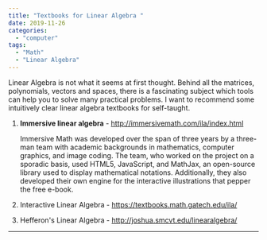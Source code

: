 ```yaml
---
title: "Textbooks for Linear Algebra "
date: 2019-11-26
categories:
  - "computer"
tags:
  - "Math"
  - "Linear Algebra"
---
```


Linear Algebra is not what it seems at first thought. Behind all the matrices, polynomials, vectors and spaces, there is a fascinating subject which tools can help you to solve many practical problems. I want to recommend some intuitively clear linear algebra textbooks for self-taught.
<!--more-->

1. **Immersive linear algebra** - http://immersivemath.com/ila/index.html  

   Immersive Math was developed over the span of three years by a three-man team with academic backgrounds in mathematics, computer graphics, and image coding.  The team, who worked on the project on a sporadic basis, used HTML5, JavaScript, and MathJax, an open-source library used to display mathematical notations. Additionally, they also developed their own engine for the interactive illustrations that pepper the free e-book.

2. Interactive Linear Algebra - https://textbooks.math.gatech.edu/ila/

3. Hefferon's Linear Algebra - http://joshua.smcvt.edu/linearalgebra/

---







